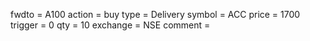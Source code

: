 
fwdto = A100
action = buy
type = Delivery
symbol = ACC
price = 1700
trigger = 0
qty = 10
exchange = NSE
comment = 

